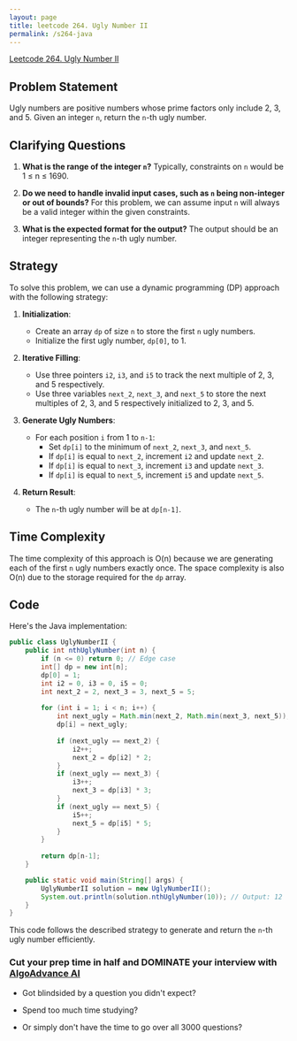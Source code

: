 ```yaml
---
layout: page
title: leetcode 264. Ugly Number II
permalink: /s264-java
---
```

[Leetcode 264. Ugly Number II](https://algoadvance.github.io/algoadvance/l264)
## Problem Statement

Ugly numbers are positive numbers whose prime factors only include 2, 3, and 5. Given an integer `n`, return the `n`-th ugly number.

## Clarifying Questions

1. **What is the range of the integer `n`?**
    Typically, constraints on `n` would be 1 ≤ n ≤ 1690.

2. **Do we need to handle invalid input cases, such as `n` being non-integer or out of bounds?**
    For this problem, we can assume input `n` will always be a valid integer within the given constraints.

3. **What is the expected format for the output?**
    The output should be an integer representing the `n`-th ugly number.

## Strategy

To solve this problem, we can use a dynamic programming (DP) approach with the following strategy:

1. **Initialization**:
    - Create an array `dp` of size `n` to store the first `n` ugly numbers.
    - Initialize the first ugly number, `dp[0]`, to 1.

2. **Iterative Filling**:
    - Use three pointers `i2`, `i3`, and `i5` to track the next multiple of 2, 3, and 5 respectively.
    - Use three variables `next_2`, `next_3`, and `next_5` to store the next multiples of 2, 3, and 5 respectively initialized to 2, 3, and 5.

3. **Generate Ugly Numbers**:
    - For each position `i` from 1 to `n-1`:
        - Set `dp[i]` to the minimum of `next_2`, `next_3`, and `next_5`.
        - If `dp[i]` is equal to `next_2`, increment `i2` and update `next_2`.
        - If `dp[i]` is equal to `next_3`, increment `i3` and update `next_3`.
        - If `dp[i]` is equal to `next_5`, increment `i5` and update `next_5`.

4. **Return Result**:
    - The `n`-th ugly number will be at `dp[n-1]`.

## Time Complexity
The time complexity of this approach is O(n) because we are generating each of the first `n` ugly numbers exactly once. The space complexity is also O(n) due to the storage required for the `dp` array.

## Code

Here's the Java implementation:

```java
public class UglyNumberII {
    public int nthUglyNumber(int n) {
        if (n <= 0) return 0; // Edge case 
        int[] dp = new int[n];
        dp[0] = 1;
        int i2 = 0, i3 = 0, i5 = 0;
        int next_2 = 2, next_3 = 3, next_5 = 5;
        
        for (int i = 1; i < n; i++) {
            int next_ugly = Math.min(next_2, Math.min(next_3, next_5));
            dp[i] = next_ugly;
            
            if (next_ugly == next_2) {
                i2++;
                next_2 = dp[i2] * 2;
            }
            if (next_ugly == next_3) {
                i3++;
                next_3 = dp[i3] * 3;
            }
            if (next_ugly == next_5) {
                i5++;
                next_5 = dp[i5] * 5;
            }
        }
        
        return dp[n-1];
    }

    public static void main(String[] args) {
        UglyNumberII solution = new UglyNumberII();
        System.out.println(solution.nthUglyNumber(10)); // Output: 12
    }
}
```

This code follows the described strategy to generate and return the `n`-th ugly number efficiently.


### Cut your prep time in half and DOMINATE your interview with [AlgoAdvance AI](https://algoAdvance.com)

- Got blindsided by a question you didn't expect?

- Spend too much time studying?

- Or simply don't have the time to go over all 3000 questions?

